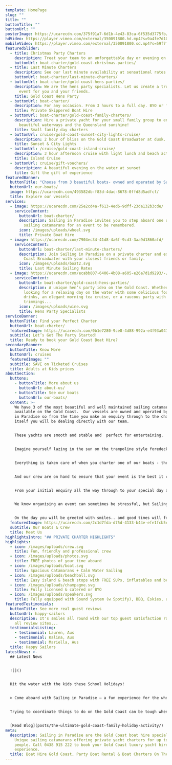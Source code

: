 ```yaml
---
template: HomePage
slug: ""
title: ""
buttonTitle: ""
buttonUrl: ""
posterImage: https://ucarecdn.com/375f91a7-6d1b-4e43-83ca-6f535d3775fb/-/preview/-/enhance/29/
hdVideo: https://player.vimeo.com/external/350091800.hd.mp4?s=9a4fe7d10efab9c763cdc3463054215132366211&profile_id=175
mobileVideo: https://player.vimeo.com/external/350091800.sd.mp4?s=59f7faaaf8417b36509068b7a3ffd12065e2e972&profile_id=164
featuredSlider:
  - title: Christmas Party Charters
    description: Treat your team to an unforgettable day or evening on the water.
    buttonUrl: boat-charter/gold-coast-christmas-parties/
  - title: Last Minute Charters
    description: See our last minute availability at sensational rates!
    buttonUrl: boat-charter/last-minute-charters/
  - buttonUrl: boat-charter/gold-coast-hens-parties/
    description: We are the hens party specialists. Let us create a truly special
      event for you and your friends.
    title: Gold Coast Hens Party
  - buttonUrl: boat-charter/
    description: For any occasion. From 3 hours to a full day. BYO or fully catered.
    title: Private Skippered Boat Hire
  - buttonUrl: boat-charter/gold-coast-family-charters/
    description: Hire a private yacht for your small family group to enjoy our
      beautiful waterways and the Queensland sunshine!
    title: Small family day charters
  - buttonUrl: cruise/gold-coast-sunset-city-lights-cruise/
    description: 2 hour of bliss on the Gold Coast Broadwater at dusk...
    title: Sunset & City Lights
  - buttonUrl: /cruise/gold-coast-island-cruise/
    description: 3 hour afternoon cruise with light lunch and beach activities.
    title: Island Cruise
  - buttonUrl: cruise/gift-vouchers/
    description: A beautiful evening on the water at sunset
    title: Gift the gift of experience
featuredBanner:
  buttonTitle: "Choose from 3 beautiful boats- owned and operated by Sailing in Paradise.  "
  buttonUrl: our-boats/
  image: https://ucarecdn.com/493582db-f83d-4dac-8678-0ffd8d5adfcf/
  title: Explore our vessels
services:
  - image: https://ucarecdn.com/25e2cd4a-f613-4ed6-9dff-23da132b3cde/
    serviceContent:
      buttonUrl: boat-charter/
      description: Sailing in Paradise invites you to step aboard one of our luxurious
        sailing catamarans for an event to be remembered.
      icon: /images/uploads/wheel.svg
      title: Private Boat Hire
  - image: https://ucarecdn.com/7904ec34-41d8-4a6f-9cd3-3aa9d1860afd/
    serviceContent:
      buttonUrl: boat-charter/last-minute-charters/
      description: Join Sailing in Paradise on a private charter and explore the Gold
        Coast Broadwater with your closest friends or family.
      icon: /images/uploads/boat2.svg
      title: Last Minute Sailing Rates
  - image: https://ucarecdn.com/ecabb807-6406-4b08-a605-e26a7d1d9293/-/preview/-/enhance/20/
    serviceContent:
      buttonUrl: boat-charter/gold-coast-hens-parties/
      description: A unique hen’s party idea on the Gold Coast. Whether you are
        looking for a relaxing day on the water with some delicious food and
        drinks, an elegant morning tea cruise, or a raucous party with all the
        trimmings...
      icon: /images/uploads/wine.svg
      title: Hens Party Specialists
serviceBanner:
  buttonTitle: Find your Perfect Charter
  buttonUrl: boat-charter/
  featuredImage: https://ucarecdn.com/0b1e7280-9ce8-4d88-992a-e4f93a041c03/-/preview/-/enhance/13/
  subtitle: Let’s Get The Party Started!
  title: Ready to book your Gold Coast Boat Hire?
secondaryBanner:
  buttonTitle: Know More
  buttonUrl: cruises
  featuredImage: ""
  subtitle: SAVE on Ticketed Cruises
  title: Adults at Kids prices
aboutSection:
  buttons:
    - buttonTitle: More about us
      buttonUrl: about-us/
    - buttonTitle: See our boats
      buttonUrl: our-boats/
  content: >-
    We have 3 of the most beautiful and well maintained sailing catamarans
    available on the Gold Coast.  Our vessels are owned and operated by Sailing
    in Paradise so from the time you make an enquiry through to the charter
    itself you will be dealing directly with our team.  


    These yachts are smooth and stable and  perfect for entertaining.


    Imagine yourself lazing in the sun on the trampoline style foredeck with a cocktail in hand or relaxing with friends in the undercover area, either way you will enjoy unobstructed views of the beautiful Gold Coast Broadwater and surrounds.


    Everything is taken care of when you charter one of our boats - the coolest tunes playing through state of the art sound system with speakers inside and out, large eskies stocked with ice, large central timber table for presenting your food, marine barbecue, inflatables, paddleboards and beach games, clean modern bathroom facilities, the list goes on.


    And our crew are on hand to ensure that your event is the best it can be.


    From your initial enquiry all the way through to your special day and beyond, we go out of our way to ensure your expectations are not only met but exceeded.


    We know organising an event can sometimes be stressful, but Sailing In Paradise's Guest Relations Gurus will take away the stress and replace it with fun.


    On the day you will be greeted with smiles.. and good times will follow.
  featuredImage: https://ucarecdn.com/2c1d7fda-d75d-4133-b44e-efe1fcb5c755/-/preview/-/enhance/19/
  subtitle: Our Boats & Crew
  title: Meet Us
highlightsIntro: "## PRIVATE CHARTER HIGHLIGHTS"
highlights:
  - icon: /images/uploads/crew.svg
    title: Fun, friendly and professional crew
  - icon: /images/uploads/photos.svg
    title: FREE photos of your time aboard
  - icon: /images/uploads/boat.svg
    title: Spacious Catamarans + Calm Water Sailing
  - icon: /images/uploads/beachball.svg
    title: Easy island & beach stops with FREE SUPs, inflatables and beach games
  - icon: /images/uploads/champagne.svg
    title: Fully licensed & catered or BYO
  - icon: /images/uploads/speakers.svg
    title: Fully equipped with Sound System (w Spotify), BBQ, Eskies, and Restroom
featuredTestimonials:
  buttonTitle: See more real guest reviews
  buttonUrl: happy-sailors
  description: It's smiles all round with our top guest satisfaction rating across
    all review sites...
  testimonialsListing:
    - testimonial: Lauren, Aus
    - testimonial: Kalina, Aus
    - testimonial: Mariella, Aus
  title: Happy Sailors
latestNews: >-
  ## Latest News


  ![]()


  Hit the water with the kids these School Holidays!


  > Come aboard with Sailing in Paradise – a fun experience for the whole family!


  Trying to coordinate things to do on the Gold Coast can be tough when trying to please a whole family. We aim to provide a stress-free day that gets the kids active and enjoying the outdoors while the parents enjoy a beautiful day on the water.


  [Read Blog](posts/the-ultimate-gold-coast-family-holiday-activity/)
meta:
  description: Sailing in Paradise are the Gold Coast boat hire specialists.
    Unique sailing catamarans offering private yacht charters for up to 50
    people. Call 0438 915 222 to book your Gold Coast luxury yacht hire
    experience.
  title: Boat Hire Gold Coast, Party Boat Rental & Boat Charters On The Gold Coast
---
```

